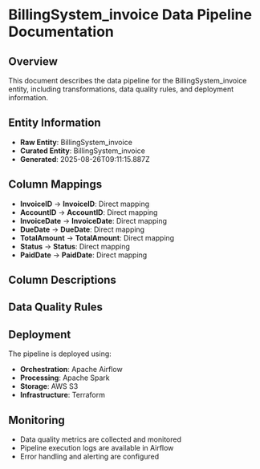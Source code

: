 # BillingSystem_invoice Data Pipeline Documentation

## Overview
This document describes the data pipeline for the BillingSystem_invoice entity, including transformations, data quality rules, and deployment information.

## Entity Information
- **Raw Entity**: BillingSystem_invoice
- **Curated Entity**: BillingSystem_invoice
- **Generated**: 2025-08-26T09:11:15.887Z

## Column Mappings
- **InvoiceID** → **InvoiceID**: Direct mapping
- **AccountID** → **AccountID**: Direct mapping
- **InvoiceDate** → **InvoiceDate**: Direct mapping
- **DueDate** → **DueDate**: Direct mapping
- **TotalAmount** → **TotalAmount**: Direct mapping
- **Status** → **Status**: Direct mapping
- **PaidDate** → **PaidDate**: Direct mapping

## Column Descriptions


## Data Quality Rules


## Deployment
The pipeline is deployed using:
- **Orchestration**: Apache Airflow
- **Processing**: Apache Spark
- **Storage**: AWS S3
- **Infrastructure**: Terraform

## Monitoring
- Data quality metrics are collected and monitored
- Pipeline execution logs are available in Airflow
- Error handling and alerting are configured